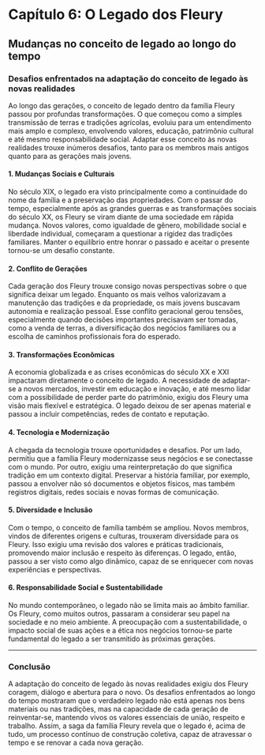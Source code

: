 
# Capítulo 6: O Legado dos Fleury

## Mudanças no conceito de legado ao longo do tempo

### Desafios enfrentados na adaptação do conceito de legado às novas realidades

Ao longo das gerações, o conceito de legado dentro da família Fleury passou por profundas transformações. O que começou como a simples transmissão de terras e tradições agrícolas, evoluiu para um entendimento mais amplo e complexo, envolvendo valores, educação, patrimônio cultural e até mesmo responsabilidade social. Adaptar esse conceito às novas realidades trouxe inúmeros desafios, tanto para os membros mais antigos quanto para as gerações mais jovens.

#### 1. **Mudanças Sociais e Culturais**

No século XIX, o legado era visto principalmente como a continuidade do nome da família e a preservação das propriedades. Com o passar do tempo, especialmente após as grandes guerras e as transformações sociais do século XX, os Fleury se viram diante de uma sociedade em rápida mudança. Novos valores, como igualdade de gênero, mobilidade social e liberdade individual, começaram a questionar a rigidez das tradições familiares. Manter o equilíbrio entre honrar o passado e aceitar o presente tornou-se um desafio constante.

#### 2. **Conflito de Gerações**

Cada geração dos Fleury trouxe consigo novas perspectivas sobre o que significa deixar um legado. Enquanto os mais velhos valorizavam a manutenção das tradições e da propriedade, os mais jovens buscavam autonomia e realização pessoal. Esse conflito geracional gerou tensões, especialmente quando decisões importantes precisavam ser tomadas, como a venda de terras, a diversificação dos negócios familiares ou a escolha de caminhos profissionais fora do esperado.

#### 3. **Transformações Econômicas**

A economia globalizada e as crises econômicas do século XX e XXI impactaram diretamente o conceito de legado. A necessidade de adaptar-se a novos mercados, investir em educação e inovação, e até mesmo lidar com a possibilidade de perder parte do patrimônio, exigiu dos Fleury uma visão mais flexível e estratégica. O legado deixou de ser apenas material e passou a incluir competências, redes de contato e reputação.

#### 4. **Tecnologia e Modernização**

A chegada da tecnologia trouxe oportunidades e desafios. Por um lado, permitiu que a família Fleury modernizasse seus negócios e se conectasse com o mundo. Por outro, exigiu uma reinterpretação do que significa tradição em um contexto digital. Preservar a história familiar, por exemplo, passou a envolver não só documentos e objetos físicos, mas também registros digitais, redes sociais e novas formas de comunicação.

#### 5. **Diversidade e Inclusão**

Com o tempo, o conceito de família também se ampliou. Novos membros, vindos de diferentes origens e culturas, trouxeram diversidade para os Fleury. Isso exigiu uma revisão dos valores e práticas tradicionais, promovendo maior inclusão e respeito às diferenças. O legado, então, passou a ser visto como algo dinâmico, capaz de se enriquecer com novas experiências e perspectivas.

#### 6. **Responsabilidade Social e Sustentabilidade**

No mundo contemporâneo, o legado não se limita mais ao âmbito familiar. Os Fleury, como muitos outros, passaram a considerar seu papel na sociedade e no meio ambiente. A preocupação com a sustentabilidade, o impacto social de suas ações e a ética nos negócios tornou-se parte fundamental do legado a ser transmitido às próximas gerações.

---

### **Conclusão**

A adaptação do conceito de legado às novas realidades exigiu dos Fleury coragem, diálogo e abertura para o novo. Os desafios enfrentados ao longo do tempo mostraram que o verdadeiro legado não está apenas nos bens materiais ou nas tradições, mas na capacidade de cada geração de reinventar-se, mantendo vivos os valores essenciais de união, respeito e trabalho. Assim, a saga da família Fleury revela que o legado é, acima de tudo, um processo contínuo de construção coletiva, capaz de atravessar o tempo e se renovar a cada nova geração.
```
